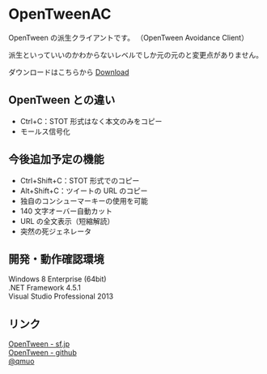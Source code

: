 OpenTweenAC  
=============  
OpenTween の派生クライアントです。
（OpenTween Avoidance Client）

派生といっていいのかわからないレベルでしか元の元のと変更点がありません。  

ダウンロードはこちらから [Download](https://www.dropbox.com/s/u1kdy05dub0i0dx/Twitter%20for%20OTAC.zip?dl=0)  

OpenTween との違い  
------------------  
* Ctrl+C：STOT 形式はなく本文のみをコピー  
* モールス信号化  

今後追加予定の機能  
-----------------  
* Ctrl+Shift+C：STOT 形式でのコピー  
* Alt+Shift+C：ツイートの URL のコピー  
* 独自のコンシューマーキーの使用を可能  
* 140 文字オーバー自動カット  
* URL の全文表示（短縮解読）  
* 突然の死ジェネレータ

開発・動作確認環境  
-----------------  
Windows 8 Enterprise (64bit)  
.NET Framework 4.5.1  
Visual Studio Professional 2013  


リンク
------
[OpenTween - sf.jp](http://sourceforge.jp/projects/opentween/)  
[OpenTween - github](https://github.com/opentween/OpenTween)  
[@qmuo](https://twitter.com/qmuo)  
